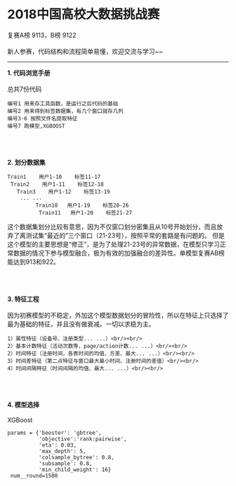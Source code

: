 # 2018中国高校大数据挑战赛

复赛A榜 9113，B榜 9122
<br/><br/>
新人参赛，代码结构和流程简单易懂，欢迎交流与学习~~

---
**1. 代码浏览手册**
<br/><br/>
总共7份代码
```
编号1 用来存工具函数，是运行之后代码的基础
编号2 用来得到标签数据集，有几个窗口就存几列
编号3-6 按照文件名提取特征
编号7 跑模型,XGBOOST
```

<br/><br/>   
**2. 划分数据集**
```
Train1    用户1-10    标签11-17
 Train2    用户1-11    标签12-18
   Train3    用户1-12    标签13-19
    ... ...  
         Train10   用户1-19    标签20-26
          Train11   用户1-20    标签21-27
```
这个数据集划分比较有意思，因为不仅窗口划分密集且从10号开始划分，而且放弃了离测试集“最近的”三个窗口（21-23号），按照平常的套路是有问题的。
但是这个模型的主要思想是“修正”，是为了处理21-23号的异常数据，在模型只学习正常数据的情况下参与模型融合，极为有效的加强融合的差异性。单模型复赛AB榜能达到913和922。

<br/><br/>   
**3. 特征工程**
<br/><br/>
因为初赛模型的不稳定，外加这个模型数据划分的冒险性，所以在特征上只选择了最为基础的特征，并且没有做衰减。一切以求稳为主。
```
1）属性特征（设备号、注册类型... ...）<br/><br/>
2）基本计数特征（活动次数等，page/action计数... ...）<br/><br/>
2）时间特征（注册时间，各表时间的均值、方差、最大... ...）<br/><br/>
3）时间差特征（第二点特征与窗口最大最小时间、注册时间的差值）<br/><br/>
4）时间间隔特征（时间间隔的均值、最大... ...）<br/><br/>
```

<br/><br/>   
**4. 模型选择**
<br/><br/>
XGBoost
```
params = {'booster': 'gbtree',
          'objective':'rank:pairwise',
          'eta': 0.03,
          'max_depth': 5,
          'colsample_bytree': 0.8,
          'subsample': 0.8,
          'min_child_weight': 16}
 num__round=1500
```
